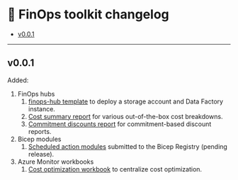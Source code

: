 # 📜 FinOps toolkit changelog

- [v0.0.1](#v001)

---

<!--
## Unreleased
-->

## v0.0.1

Added:

1. FinOps hubs
   1. [finops-hub template](finops-hub) to deploy a storage account and Data Factory instance.
   2. [Cost summary report](./finops-hub/reports/cost-summary.md) for various out-of-the-box cost breakdowns.
   3. [Commitment discounts report](./finops-hub/reports/commitment-discounts.md) for commitment-based discount reports.
2. Bicep modules
   1. [Scheduled action modules](bicep-registry/README.md#scheduled-actions) submitted to the Bicep Registry (pending release).
3. Azure Monitor workbooks
   1. [Cost optimization workbook](optimization-workbook) to centralize cost optimization.

<br>
